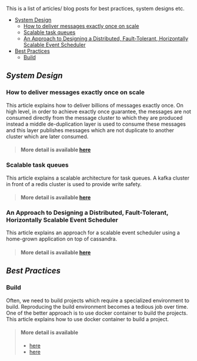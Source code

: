 This is a list of articles/ blog posts for best practices, system designs etc.

<!-- TOC -->

- [System Design](#system-design)
    - [How to deliver messages exactly once on scale](#how-to-deliver-messages-exactly-once-on-scale)
    - [Scalable task queues](#scalable-task-queues)
    - [An Approach to Designing a Distributed, Fault-Tolerant, Horizontally Scalable Event Scheduler](#an-approach-to-designing-a-distributed-fault-tolerant-horizontally-scalable-event-scheduler)
- [Best Practices](#best-practices)
    - [Build](#build)

<!-- /TOC -->

## *System Design*

### How to deliver messages exactly once on scale

This article explains how to deliver billions of messages exactly once. On high level, in order to achieve exactly once guarantee, the messages are not consumed directly from the message cluster to which they are produced instead a middle de-duplication layer is used to consume these messages and this layer publishes messages which are not duplicate to another cluster which are later consumed.

> #### More detail is available [here](https://segment.com/blog/exactly-once-delivery/)

### Scalable task queues

This article explains a scalable architecture for task queues. A kafka cluster in front of a redis cluster is used to provide write safety.

> #### More detail is available [here](https://slack.engineering/scaling-slacks-job-queue-687222e9d100)


### An Approach to Designing a Distributed, Fault-Tolerant, Horizontally Scalable Event Scheduler

This article explains an approach for a scalable event scheduler using a home-grown application on top of cassandra.

> #### More detail is available [here](https://medium.com/walmartlabs/an-approach-to-designing-distributed-fault-tolerant-horizontally-scalable-event-scheduler-278c9c380637)

## *Best Practices*

### Build

Often, we need to build projects which require a specialized environment to build. Reproducing the build environment becomes a tedious job over time.
One of the better approach is to use docker container to build the projects.
This article explains how to use docker container to build a project.

> #### More detail is available
> - [here](https://mikulskibartosz.name/how-to-build-a-project-inside-a-docker-container-fd575058bf4a)
> - [here](https://dzone.com/articles/maven-build-local-project-with-docker-why)
